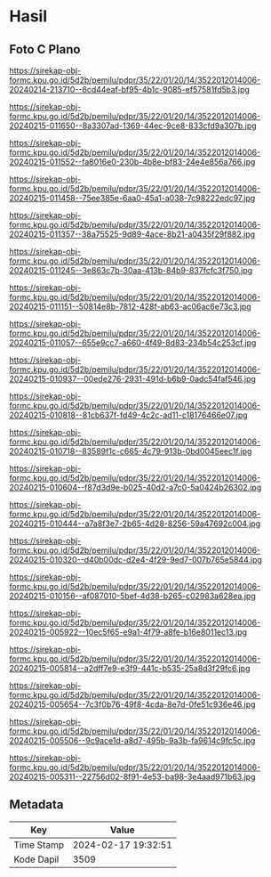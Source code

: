 # Hasil

## Foto C Plano

https://sirekap-obj-formc.kpu.go.id/5d2b/pemilu/pdpr/35/22/01/20/14/3522012014006-20240214-213710--6cd44eaf-bf95-4b1c-9085-ef57581fd5b3.jpg

https://sirekap-obj-formc.kpu.go.id/5d2b/pemilu/pdpr/35/22/01/20/14/3522012014006-20240215-011650--8a3307ad-1369-44ec-9ce8-833cfd9a307b.jpg

https://sirekap-obj-formc.kpu.go.id/5d2b/pemilu/pdpr/35/22/01/20/14/3522012014006-20240215-011552--fa8016e0-230b-4b8e-bf83-24e4e856a766.jpg

https://sirekap-obj-formc.kpu.go.id/5d2b/pemilu/pdpr/35/22/01/20/14/3522012014006-20240215-011458--75ee385e-6aa0-45a1-a038-7c98222edc97.jpg

https://sirekap-obj-formc.kpu.go.id/5d2b/pemilu/pdpr/35/22/01/20/14/3522012014006-20240215-011357--38a75525-9d89-4ace-8b21-a0435f29f882.jpg

https://sirekap-obj-formc.kpu.go.id/5d2b/pemilu/pdpr/35/22/01/20/14/3522012014006-20240215-011245--3e863c7b-30aa-413b-84b9-837fcfc3f750.jpg

https://sirekap-obj-formc.kpu.go.id/5d2b/pemilu/pdpr/35/22/01/20/14/3522012014006-20240215-011151--50814e8b-7812-428f-ab63-ac06ac6e73c3.jpg

https://sirekap-obj-formc.kpu.go.id/5d2b/pemilu/pdpr/35/22/01/20/14/3522012014006-20240215-011057--655e9cc7-a660-4f49-8d83-234b54c253cf.jpg

https://sirekap-obj-formc.kpu.go.id/5d2b/pemilu/pdpr/35/22/01/20/14/3522012014006-20240215-010937--00ede276-2931-491d-b6b9-0adc54faf546.jpg

https://sirekap-obj-formc.kpu.go.id/5d2b/pemilu/pdpr/35/22/01/20/14/3522012014006-20240215-010818--81cb637f-fd49-4c2c-ad11-c18176466e07.jpg

https://sirekap-obj-formc.kpu.go.id/5d2b/pemilu/pdpr/35/22/01/20/14/3522012014006-20240215-010718--83589f1c-c665-4c79-913b-0bd0045eec1f.jpg

https://sirekap-obj-formc.kpu.go.id/5d2b/pemilu/pdpr/35/22/01/20/14/3522012014006-20240215-010604--f87d3d9e-b025-40d2-a7c0-5a0424b26302.jpg

https://sirekap-obj-formc.kpu.go.id/5d2b/pemilu/pdpr/35/22/01/20/14/3522012014006-20240215-010444--a7a8f3e7-2b65-4d28-8256-59a47692c004.jpg

https://sirekap-obj-formc.kpu.go.id/5d2b/pemilu/pdpr/35/22/01/20/14/3522012014006-20240215-010320--d40b00dc-d2e4-4f29-9ed7-007b765e5844.jpg

https://sirekap-obj-formc.kpu.go.id/5d2b/pemilu/pdpr/35/22/01/20/14/3522012014006-20240215-010156--af087010-5bef-4d38-b265-c02983a628ea.jpg

https://sirekap-obj-formc.kpu.go.id/5d2b/pemilu/pdpr/35/22/01/20/14/3522012014006-20240215-005922--10ec5f65-e9a1-4f79-a8fe-b16e8011ec13.jpg

https://sirekap-obj-formc.kpu.go.id/5d2b/pemilu/pdpr/35/22/01/20/14/3522012014006-20240215-005814--a2dff7e9-e3f9-441c-b535-25a8d3f29fc6.jpg

https://sirekap-obj-formc.kpu.go.id/5d2b/pemilu/pdpr/35/22/01/20/14/3522012014006-20240215-005654--7c3f0b76-49f8-4cda-8e7d-0fe51c936e46.jpg

https://sirekap-obj-formc.kpu.go.id/5d2b/pemilu/pdpr/35/22/01/20/14/3522012014006-20240215-005506--9c9ace1d-a8d7-495b-9a3b-fa9614c9fc5c.jpg

https://sirekap-obj-formc.kpu.go.id/5d2b/pemilu/pdpr/35/22/01/20/14/3522012014006-20240215-005311--22756d02-8f91-4e53-ba98-3e4aad971b63.jpg


## Metadata

| Key        | Value               |
| ---------- | ------------------- |
| Time Stamp | 2024-02-17 19:32:51 |
| Kode Dapil | 3509                |



